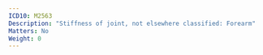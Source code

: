 ```yaml
---
ICD10: M2563
Description: "Stiffness of joint, not elsewhere classified: Forearm"
Matters: No
Weight: 0
---
```

